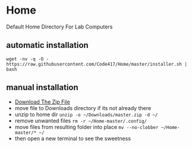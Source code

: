 # Home
Default Home Directory For Lab Computers

## automatic installation
`wget -nv -q -O - https://raw.githubusercontent.com/Code417/Home/master/installer.sh | bash` 

## manual installation
- [Download The Zip File](https://github.com/Code417/Home/archive/master.zip)
- move file to Downloads directory if its not already there
- unzip to home dir `unzip -o ~/Downloads/master.zip -d ~/`
- remove unwanted files `rm -r ~/Home-master/.config/` 
- move files from resulting folder into place `mv --no-clobber ~/Home-master/* ~/`
- then open a new terminal to see the sweetness


